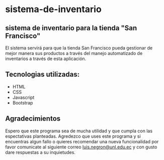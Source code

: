 # sistema-de-inventario

## sistema de inventario para la tienda "San Francisco"

El sistema servirá para que la tienda San Francisco pueda gestionar de mejor manera sus productos a través del manejo automatizado de inventarios a través de esta aplicación.

## Tecnologias utilizadas:

- HTML
- CSS
- Javascript
- Bootstrap

## Agradecimientos

Espero que este programa sea de mucha utilidad y que cumpla con las espectativas planteadas. Agredezco que uses este programa y si encuentras algun fallo o quieres recomendar una nueva funcionalidad por favor comunicate al siguiente correo luis.negron@unl.edu.ec y con gusto dare respuestas a su inquietudes.
